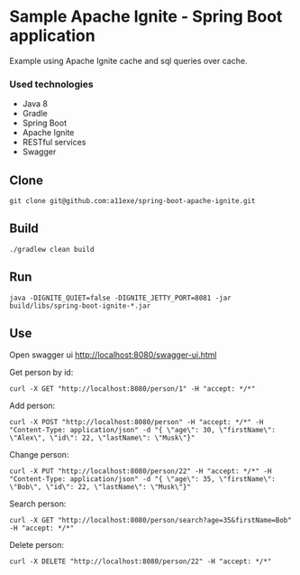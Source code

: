 # Sample Apache Ignite - Spring Boot application

Example using Apache Ignite cache and sql queries over cache. 

### Used technologies
- Java 8
- Gradle
- Spring Boot
- Apache Ignite
- RESTful services
- Swagger

## Clone

```
git clone git@github.com:a11exe/spring-boot-apache-ignite.git
```

## Build

```
./gradlew clean build
```

## Run
```
java -DIGNITE_QUIET=false -DIGNITE_JETTY_PORT=8081 -jar build/libs/spring-boot-ignite-*.jar
```

## Use
Open swagger ui [http://localhost:8080/swagger-ui.html](http://localhost:8080/swagger-ui.html)

Get person by id:
```
curl -X GET "http://localhost:8080/person/1" -H "accept: */*"
```
Add person:
```
curl -X POST "http://localhost:8080/person" -H "accept: */*" -H "Content-Type: application/json" -d "{ \"age\": 30, \"firstName\": \"Alex\", \"id\": 22, \"lastName\": \"Musk\"}"
```
Change person:
```
curl -X PUT "http://localhost:8080/person/22" -H "accept: */*" -H "Content-Type: application/json" -d "{ \"age\": 35, \"firstName\": \"Bob\", \"id\": 22, \"lastName\": \"Musk\"}"
```
Search person:
```
curl -X GET "http://localhost:8080/person/search?age=35&firstName=Bob" -H "accept: */*"
```
Delete person:
```
curl -X DELETE "http://localhost:8080/person/22" -H "accept: */*"
```